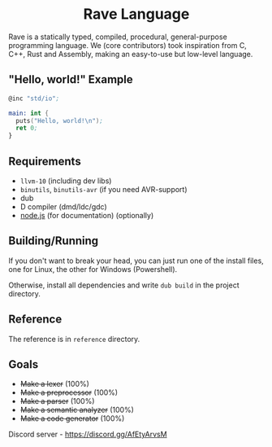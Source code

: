 <h1 align="center">Rave Language</h1>

Rave is a statically typed, compiled, procedural, general-purpose programming language. We (core contributors) took
inspiration from C, C++, Rust and Assembly, making an easy-to-use but low-level language.

## "Hello, world!" Example

```nasm
@inc "std/io";

main: int {
  puts("Hello, world!\n");
  ret 0;
}
```

## Requirements

* `llvm-10` (including dev libs)
* `binutils`, `binutils-avr` (if you need AVR-support)
* dub
* D compiler (dmd/ldc/gdc)
* [node.js](https://nodejs.org/) (for documentation) (optionally)

## Building/Running

If you don't want to break your head, you can just run one of the install files, one for Linux, the other for Windows (Powershell).

Otherwise, install all dependencies and write `dub build` in the project directory.

## Reference

The reference is in `reference` directory.

## Goals

* ~~Make a lexer~~ (100%)
* ~~Make a preprocessor~~ (100%)
* ~~Make a parser~~ (100%)
* ~~Make a semantic analyzer~~ (100%)
* ~~Make a code generator~~ (100%)

Discord server - https://discord.gg/AfEtyArvsM

